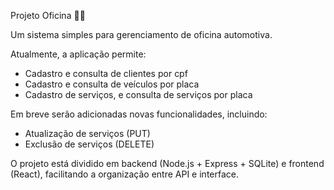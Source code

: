 Projeto Oficina 🚗🔧

Um sistema simples para gerenciamento de oficina automotiva.

Atualmente, a aplicação permite:

- Cadastro e consulta de clientes por cpf
- Cadastro e consulta de veículos por placa
- Cadastro de serviços, e consulta  de serviços por placa

Em breve serão adicionadas novas funcionalidades, incluindo:

- Atualização de serviços (PUT)
- Exclusão de serviços (DELETE)

O projeto está dividido em backend (Node.js + Express + SQLite) e frontend (React), facilitando a organização entre API e interface.
